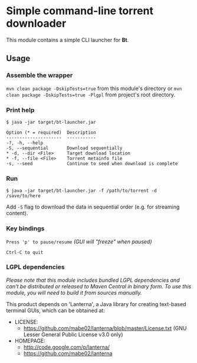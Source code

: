 # Simple command-line torrent downloader

This module contains a simple CLI launcher for **Bt**.

## Usage

### Assemble the wrapper

```mvn clean package -DskipTests=true``` from this module's directory or ```mvn clean package -DskipTests=true -Plgpl``` from project's root directory.

### Print help

```
$ java -jar target/bt-launcher.jar

Option (* = required)  Description                               
---------------------  -----------                               
-?, -h, --help                                                   
-S, --sequential       Download sequentially                     
* -d, --dir <File>     Target download location                  
* -f, --file <File>    Torrent metainfo file                     
-s, --seed             Continue to seed when download is complete
```

### Run

```
$ java -jar target/bt-launcher.jar -f /path/to/torrent -d /save/to/here
```

Add `-S` flag to download the data in sequential order (e.g. for streaming content).

### Key bindings

`Press 'p' to pause/resume` _(GUI will "freeze" when paused)_

`Ctrl-C to quit`

### LGPL dependencies

_Please note that this module includes bundled LGPL dependencies and can't be distributed or released to Maven Central in binary form.
To use this module, you will need to build it from sources manually._

This product depends on 'Lanterna', a Java library for creating text-based terminal GUIs, which can be obtained at:
  * LICENSE:
    * https://github.com/mabe02/lanterna/blob/master/License.txt (GNU Lesser General Public License v3.0 only)
  * HOMEPAGE:
    * http://code.google.com/p/lanterna/
    * https://github.com/mabe02/lanterna
